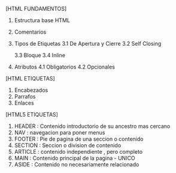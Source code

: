 [HTML FUNDAMENTOS]

1. Estructura base HTML
2. Comentarios
3. Tipos de Etiquetas
   3.1 De Apertura y Cierre
   3.2 Self Closing

   3.3 Bloque
   3.4 Inline

4. Atributos
   4.1 Obligatorios
   4.2 Opcionales

[HTML ETIQUETAS]

1. Encabezados
2. Parrafos
3. Enlaces

[HTML5 ETIQUETAS]

1. HEADER : Contenido introductorio de su ancestro mas cercano
2. NAV : navegacion para poner menus
3. FOOTER : Pie de pagina de una seccion o contenido
4. SECTION : Seccion o division de contenido
5. ARTICLE : contenido independiente , pero completo
6. MAIN : Contenido principal de la pagina - UNICO
7. ASIDE : Contenido no necesariamente relacionado
